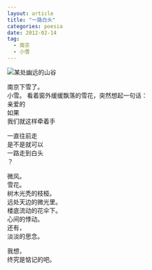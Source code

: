 ```yaml
---
layout: article
title: "一路白头"
categories: poesia
date: 2012-02-14
tag: 
  - 南京
  - 小雪   
---
```


![某处幽远的山谷](https://o654lj7pu.qnssl.com/20120214.jpg)

南京下雪了。  
小雪。
看着窗外缓缓飘落的雪花，突然想起一句话：  
亲爱的  
如果  
我们就这样牵着手  
<!---more--->  
一直往前走  
是不是就可以  
一路走到白头  
？

微风。  
雪花。  
树木光秃的枝桠。  
远处天边的微光里。  
楼底流动的花伞下。  
心间的悸动。  
还有，  
淡淡的思念。

我想，  
终究是惦记的吧。
